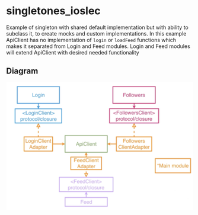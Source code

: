 # singletones_ioslec

Example of singleton with shared default implementation but with ability to subclass it, to create mocks and custom implementations. 
In this example ApiClient has no implementation of `login` or `loadFeed` functions which makes it separated from Login and Feed modules. 
Login and Feed modules will extend ApiClient with desired needed functionality

## Diagram

![](./Resources/diagram.png)
